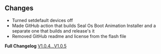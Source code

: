 ## Changes
- Turned setdefault devices off
- Made GitHub action that builds Seal Os Boot Animation Installer and a separate one that builds and release's it
- Removed GitHub readme and license from the flash file

**Full Changelog** [V1.0.4...V1.0.5](https://github.com/TOBY19k/Seal-Os-Boot-Animation-Installer/compare/V1.0.4...V1.0.5)
